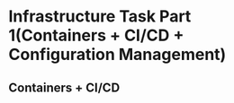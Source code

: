 # Infrastructure Task Part 1(Containers + CI/CD + Configuration Management)

## Containers + CI/CD

